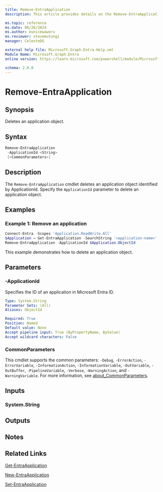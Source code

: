 ```yaml
---
title: Remove-EntraApplication
description: This article provides details on the Remove-EntraApplication command.

ms.topic: reference
ms.date: 06/26/2024
ms.author: eunicewaweru
ms.reviewer: stevemutungi
manager: CelesteDG

external help file: Microsoft.Graph.Entra-Help.xml
Module Name: Microsoft.Graph.Entra
online version: https://learn.microsoft.com/powershell/module/Microsoft.Graph.Entra/Remove-EntraApplication

schema: 2.0.0
---
```


# Remove-EntraApplication

## Synopsis

Deletes an application object.

## Syntax

```powershell
Remove-EntraApplication
 -ApplicationId <String>
 [<CommonParameters>]
```

## Description

The `Remove-EntraApplication` cmdlet deletes an application object identified by ApplicationId. Specify the `ApplicationId` parameter to delete an application object.

## Examples

### Example 1: Remove an application

```powershell
Connect-Entra -Scopes 'Application.ReadWrite.All'
$Application = Get-EntraApplication -SearchString '<application-name>'
Remove-EntraApplication -ApplicationId $Application.ObjectId
```

This example demonstrates how to delete an application object.

## Parameters

### -ApplicationId

Specifies the ID of an application in Microsoft Entra ID.

```yaml
Type: System.String
Parameter Sets: (All)
Aliases: ObjectId

Required: True
Position: Named
Default value: None
Accept pipeline input: True (ByPropertyName, ByValue)
Accept wildcard characters: False
```

### CommonParameters

This cmdlet supports the common parameters: `-Debug`, `-ErrorAction`, `-ErrorVariable`, `-InformationAction`, `-InformationVariable`, `-OutVariable`, `-OutBuffer`, `-PipelineVariable`, `-Verbose`, `-WarningAction`, and `-WarningVariable`. For more information, see [about_CommonParameters](https://go.microsoft.com/fwlink/?LinkID=113216).

## Inputs

### System.String

## Outputs

## Notes

## Related Links

[Get-EntraApplication](Get-EntraApplication.md)

[New-EntraApplication](New-EntraApplication.md)

[Set-EntraApplication](Set-EntraApplication.md)

